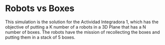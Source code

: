 # Robots vs Boxes

This simulation is the solution for the Actividad Integradora 1, which has the objective of putting a K number of a robots in a 3D Plane that has a N number of boxes. The robots have the mission of recollecting the boxes and putting them in a stack of 5 boxes.
